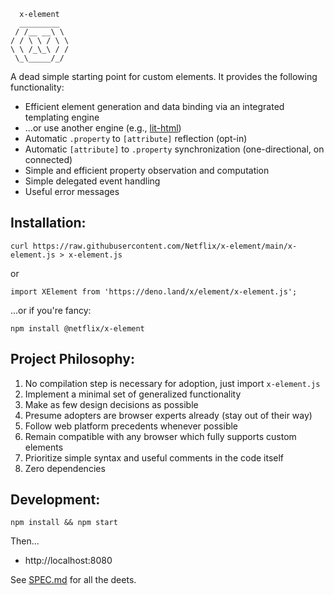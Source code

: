 ```
  x-element
  _________
 / /__ __\ \
/ / \ \ / \ \
\ \ /_\_\ / /
 \_\_____/_/

```

A dead simple starting point for custom elements. It provides the following functionality:

- Efficient element generation and data binding via an integrated templating engine
- ...or use another engine (e.g., [lit-html](https://lit.dev))
- Automatic `.property` to `[attribute]` reflection (opt-in)
- Automatic `[attribute]` to `.property` synchronization (one-directional, on connected)
- Simple and efficient property observation and computation
- Simple delegated event handling
- Useful error messages

## Installation:

```
curl https://raw.githubusercontent.com/Netflix/x-element/main/x-element.js > x-element.js
```

or
```
import XElement from 'https://deno.land/x/element/x-element.js';
```

...or if you're fancy:
```
npm install @netflix/x-element
```

## Project Philosophy:

1. No compilation step is necessary for adoption, just import `x-element.js`
2. Implement a minimal set of generalized functionality
3. Make as few design decisions as possible
4. Presume adopters are browser experts already (stay out of their way)
5. Follow web platform precedents whenever possible
6. Remain compatible with any browser which fully supports custom elements
7. Prioritize simple syntax and useful comments in the code itself
8. Zero dependencies

## Development:

```
npm install && npm start
```

Then...
* http://localhost:8080

See [SPEC.md](./SPEC.md) for all the deets.

